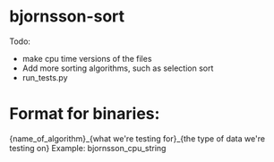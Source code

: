 # bjornsson-sort

Todo:

- make cpu time versions of the files
- Add more sorting algorithms, such as selection sort
- run_tests.py

# Format for binaries:
{name_of_algorithm}\_{what we're testing for}\_{the type of data we're testing on}
Example: bjornsson_cpu_string 